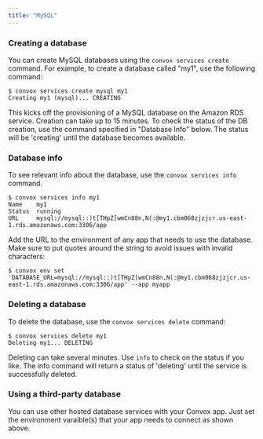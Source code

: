 ```yaml
---
title: "MySQL"
---
```

### Creating a database

You can create MySQL databases using the `convox services create` command. For example, to create a database called "my1", use the following command:

    $ convox services create mysql my1
    Creating my1 (mysql)... CREATING

This kicks off the provisioning of a MySQL database on the Amazon RDS service. Creation can take up to 15 minutes. To check the status of the DB creation, use the command specified in "Database Info" below. The status will be 'creating' until the database becomes available.

### Database info

To see relevant info about the database, use the `convox services info` command.

    $ convox services info my1
    Name    my1
    Status  running
    URL     mysql://mysql::)t[THpZ[wmCn88n,N(:@my1.cbm068zjzjcr.us-east-1.rds.amazonaws.com:3306/app

Add the URL to the environment of any app that needs to use the database. Make sure to put quotes around the string to avoid issues with invalid characters:

    $ convox env set 'DATABASE_URL=mysql://mysql::)t[THpZ[wmCn88n,N(:@my1.cbm068zjzjcr.us-east-1.rds.amazonaws.com:3306/app' --app myapp

### Deleting a database

To delete the database, use the `convox services delete` command:

    $ convox services delete my1
    Deleting my1... DELETING

Deleting can take several minutes. Use `info` to check on the status if you like. The info command will return a status of 'deleting' until the service is successfully deleted.

### Using a third-party database

You can use other hosted database services with your Convox app. Just set the environment varaible(s) that your app needs to connect as shown above.

